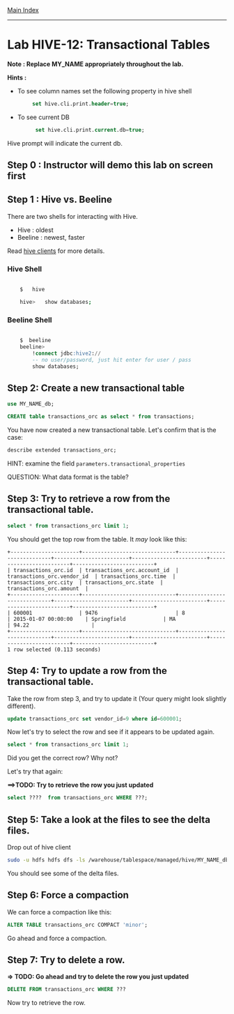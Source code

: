 <link rel='stylesheet' href='../assets/css/main.css'/>

[Main Index](../../README.md)

-----

# Lab HIVE-12: Transactional Tables

**Note : Replace MY_NAME appropriately throughout the lab.**

**Hints :**

* To see column names set the following property in hive shell
```sql
        set hive.cli.print.header=true;
```

* To see current DB
```sql
         set hive.cli.print.current.db=true;
```
Hive prompt will indicate the current db.


## Step 0 : Instructor will demo this lab on screen first

## Step 1 : Hive vs. Beeline
There are two shells for interacting with Hive.
* Hive : oldest
* Beeline : newest, faster

Read  [hive clients](../README.md) for more details.

### Hive Shell
```bash

    $   hive

    hive>   show databases;
```

### Beeline Shell
```sql

    $  beeline
    beeline>   
        !connect jdbc:hive2://
        -- no user/password, just hit enter for user / pass
        show databases;

```

## Step 2: Create a new transactional table

```sql
use MY_NAME_db;

CREATE table transactions_orc as select * from transactions;

```

You have now created a new transactional table.  Let's confirm that is the case:

```sql
describe extended transactions_orc;
```

HINT: examine the field `parameters.transactional_properties`

QUESTION: What data format is the table?



## Step 3: Try to retrieve a row from the transactional table.

```sql
select * from transactions_orc limit 1;
```

You should get the top row from the table.  It *may* look like this:

```console
+----------------------+------------------------------+-----------------------------+------------------------+------------------------+-------------------------+--------------------------+
| transactions_orc.id  | transactions_orc.account_id  | transactions_orc.vendor_id  | transactions_orc.time  | transactions_orc.city  | transactions_orc.state  | transactions_orc.amount  |
+----------------------+------------------------------+-----------------------------+------------------------+------------------------+-------------------------+--------------------------+
| 600001               | 9476                         | 8                           | 2015-01-07 00:00:00    | Springfield            | MA                      | 94.22                    |
+----------------------+------------------------------+-----------------------------+------------------------+------------------------+-------------------------+--------------------------+
1 row selected (0.113 seconds)
```

## Step 4: Try to update a row from the transactional table. 

Take the row from step 3, and try to update it (Your query might look slightly different).

```sql
update transactions_orc set vendor_id=9 where id=600001;
```

Now let's try to select the row and see if it appears to be updated again.

```sql
select * from transactions_orc limit 1;
```

Did you get the correct row? Why not?

Let's try that again:

**==>TODO: Try to retrieve the row you just updated**

```sql
select ????  from transactions_orc WHERE ???;
```


## Step 5: Take a look at the files to see the delta files. 

Drop out of hive client

```bash
sudo -u hdfs hdfs dfs -ls /warehouse/tablespace/managed/hive/MY_NAME_db.db/transactions_orc
```

You should see some of the delta files.


## Step 6: Force a compaction

We can force a compaction like this:

```sql
ALTER TABLE transactions_orc COMPACT 'minor';
```

Go ahead and force a compaction.


## Step 7: Try to delete a row.

**=> TODO: Go ahead and try to delete the row you just updated**

```sql
DELETE FROM transactions_orc WHERE ???
```

Now try to retrieve the row.

